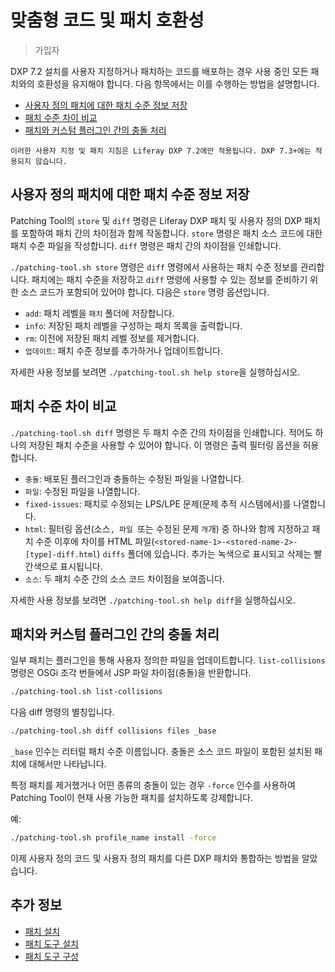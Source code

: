 # 맞춤형 코드 및 패치 호환성

> 가입자

DXP 7.2 설치를 사용자 지정하거나 패치하는 코드를 배포하는 경우 사용 중인 모든 패치와의 호환성을 유지해야 합니다. 다음 항목에서는 이를 수행하는 방법을 설명합니다.

* [사용자 정의 패치에 대한 패치 수준 정보 저장](#storing-patch-level-information-for-custom-patches)
* [패치 수준 차이 비교](#comparing-patch-level-differences)
* [패치와 커스텀 플러그인 간의 충돌 처리](#handling-collisions-between-patches-and-custom-plugins)

```{important}
이러한 사용자 지정 및 패치 지침은 Liferay DXP 7.2에만 적용됩니다. DXP 7.3+에는 적용되지 않습니다.
```

## 사용자 정의 패치에 대한 패치 수준 정보 저장

Patching Tool의 `store` 및 `diff` 명령은 Liferay DXP 패치 및 사용자 정의 DXP 패치를 포함하여 패치 간의 차이점과 함께 작동합니다. `store` 명령은 패치 소스 코드에 대한 패치 수준 파일을 작성합니다. `diff` 명령은 패치 간의 차이점을 인쇄합니다.

`./patching-tool.sh store` 명령은 `diff` 명령에서 사용하는 패치 수준 정보를 관리합니다. 패치에는 패치 수준을 저장하고 `diff` 명령에 사용할 수 있는 정보를 준비하기 위한 소스 코드가 포함되어 있어야 합니다. 다음은 `store` 명령 옵션입니다.

* `add`: 패치 레벨을 `패치` 폴더에 저장합니다.
* `info`: 저장된 패치 레벨을 구성하는 패치 목록을 출력합니다.
* `rm`: 이전에 저장된 패치 레벨 정보를 제거합니다.
* `업데이트`: 패치 수준 정보를 추가하거나 업데이트합니다.

자세한 사용 정보를 보려면 `./patching-tool.sh help store`을 실행하십시오.

## 패치 수준 차이 비교

`./patching-tool.sh diff` 명령은 두 패치 수준 간의 차이점을 인쇄합니다. 적어도 하나의 저장된 패치 수준을 사용할 수 있어야 합니다. 이 명령은 출력 필터링 옵션을 허용합니다.

* `충돌`: 배포된 플러그인과 충돌하는 수정된 파일을 나열합니다.
* `파일`: 수정된 파일을 나열합니다.
* `fixed-issues`: 패치로 수정되는 LPS/LPE 문제(문제 추적 시스템에서)를 나열합니다.
* `html`: 필터링 옵션(소스``, 파일 ``또는 수정된 문제 `개`개) 중 하나와 함께 지정하고 패치 수준 이후에 차이를 HTML 파일(`<stored-name-1>-<stored-name-2>-[type]-diff.html`) `diffs` 폴더에 있습니다. 추가는 녹색으로 표시되고 삭제는 빨간색으로 표시됩니다.
* `소스`: 두 패치 수준 간의 소스 코드 차이점을 보여줍니다.

자세한 사용 정보를 보려면 `./patching-tool.sh help diff`을 실행하십시오.

## 패치와 커스텀 플러그인 간의 충돌 처리

일부 패치는 플러그인을 통해 사용자 정의한 파일을 업데이트합니다. `list-collisions` 명령은 OSGi 조각 번들에서 JSP 파일 차이점(충돌)을 반환합니다.

```bash
./patching-tool.sh list-collisions
```

다음 diff 명령의 별칭입니다.

```bash
./patching-tool.sh diff collisions files _base
```

`_base` 인수는 리터럴 패치 수준 이름입니다. 충돌은 소스 코드 파일이 포함된 설치된 패치에 대해서만 나타납니다.

특정 패치를 제거했거나 어떤 종류의 충돌이 있는 경우 `-force` 인수를 사용하여 Patching Tool이 현재 사용 가능한 패치를 설치하도록 강제합니다.

예:

```bash
./patching-tool.sh profile_name install -force
```

이제 사용자 정의 코드 및 사용자 정의 패치를 다른 DXP 패치와 통합하는 방법을 알았습니다.

## 추가 정보

* [패치 설치](../installing-patches-for-dxp-7-3-and-earlier.md)
* [패치 도구 설치](../../reference/installing-the-patching-tool.md)
* [패치 도구 구성](../../reference/configuring-the-patching-tool.md)
